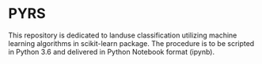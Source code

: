 # PYRS
This repository is dedicated to landuse classification utilizing machine learning algorithms in scikit-learn package. The procedure is to be scripted in Python 3.6 and delivered in Python Notebook format (ipynb).
